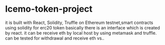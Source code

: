 # Icemo-token-project
it is built with React, Solidity, Truffle on Ethereum testnet,smart contracts using solidity for erc20 token
basically there is an interface which is created by react. it can be receive eth by local host by using metamask and truffle. can be tested for withdrawal and receive eth vs.. 
